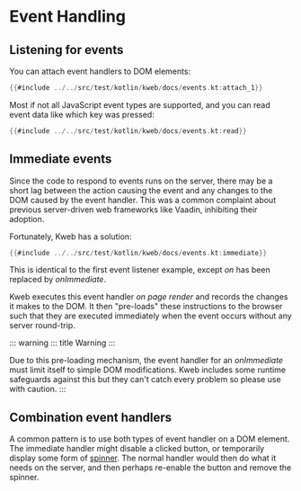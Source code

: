 # Event Handling

## Listening for events

You can attach event handlers to DOM elements:

```kotlin
{{#include ../../src/test/kotlin/kweb/docs/events.kt:attach_1}}
```

Most if not all JavaScript event types are supported, and you can read
event data like which key was pressed:

```kotlin
{{#include ../../src/test/kotlin/kweb/docs/events.kt:read}}
```

## Immediate events

Since the code to respond to events runs on the server, there may be a
short lag between the action causing the event and any changes to the
DOM caused by the event handler. This was a common complaint about
previous server-driven web frameworks like Vaadin, inhibiting their
adoption.

Fortunately, Kweb has a solution:

```kotlin
{{#include ../../src/test/kotlin/kweb/docs/events.kt:immediate}}
```

This is identical to the first event listener example, except *on* has
been replaced by *onImmediate*.

Kweb executes this event handler *on page render* and records the
changes it makes to the DOM. It then \"pre-loads\" these instructions to
the browser such that they are executed immediately when the event
occurs without any server round-trip.

::: warning
::: title
Warning
:::

Due to this pre-loading mechanism, the event handler for an
*onImmediate* must limit itself to simple DOM modifications. Kweb
includes some runtime safeguards against this but they can't catch
every problem so please use with caution.
:::

## Combination event handlers

A common pattern is to use both types of event handler on a DOM element.
The immediate handler might disable a clicked button, or temporarily
display some form of [spinner](https://loading.io/css/). The normal
handler would then do what it needs on the server, and then perhaps
re-enable the button and remove the spinner.
